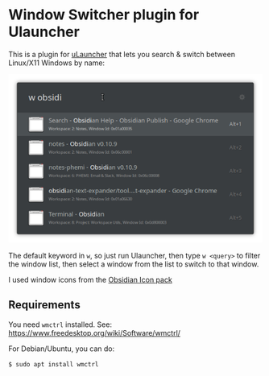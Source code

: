 # Window Switcher plugin for Ulauncher

This is a plugin for [uLauncher](https://ulauncher.io/) that lets you search & switch between Linux/X11 Windows by name:

![](./screenshots/window-switcher-screenshot.png)

The default keyword in `w`, so just run Ulauncher, then type `w <query>` to filter the window list, then select a window from the list to switch to that window.

I used window icons from the [Obsidian Icon pack](https://github.com/madmaxms/iconpack-obsidian)

## Requirements

You need `wmctrl` installed. See: https://www.freedesktop.org/wiki/Software/wmctrl/

For Debian/Ubuntu, you can do:

```shell
$ sudo apt install wmctrl
```
